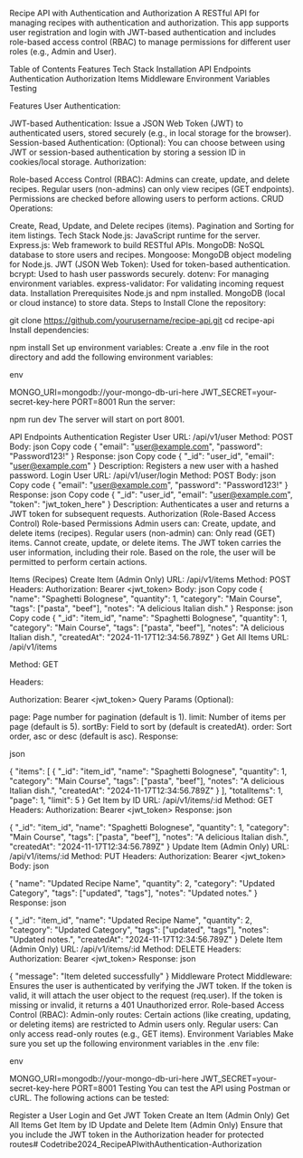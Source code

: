 Recipe API with Authentication and Authorization
A RESTful API for managing recipes with authentication and authorization. This app supports user registration and login with JWT-based authentication and includes role-based access control (RBAC) to manage permissions for different user roles (e.g., Admin and User).

Table of Contents
Features
Tech Stack
Installation
API Endpoints
Authentication
Authorization
Items
Middleware
Environment Variables
Testing

Features
User Authentication:

JWT-based Authentication: Issue a JSON Web Token (JWT) to authenticated users, stored securely (e.g., in local storage for the browser).
Session-based Authentication: (Optional): You can choose between using JWT or session-based authentication by storing a session ID in cookies/local storage.
Authorization:

Role-based Access Control (RBAC):
Admins can create, update, and delete recipes.
Regular users (non-admins) can only view recipes (GET endpoints).
Permissions are checked before allowing users to perform actions.
CRUD Operations:

Create, Read, Update, and Delete recipes (items).
Pagination and Sorting for item listings.
Tech Stack
Node.js: JavaScript runtime for the server.
Express.js: Web framework to build RESTful APIs.
MongoDB: NoSQL database to store users and recipes.
Mongoose: MongoDB object modeling for Node.js.
JWT (JSON Web Token): Used for token-based authentication.
bcrypt: Used to hash user passwords securely.
dotenv: For managing environment variables.
express-validator: For validating incoming request data.
Installation
Prerequisites
Node.js and npm installed.
MongoDB (local or cloud instance) to store data.
Steps to Install
Clone the repository:


git clone https://github.com/yourusername/recipe-api.git
cd recipe-api
Install dependencies:


npm install
Set up environment variables: Create a .env file in the root directory and add the following environment variables:

env

MONGO_URI=mongodb://your-mongo-db-uri-here
JWT_SECRET=your-secret-key-here
PORT=8001
Run the server:



npm run dev
The server will start on port 8001.

API Endpoints
Authentication
Register User
URL: /api/v1/user
Method: POST
Body:
json
Copy code
{
  "email": "user@example.com",
  "password": "Password123!"
}
Response:
json
Copy code
{
  "_id": "user_id",
  "email": "user@example.com"
}
Description: Registers a new user with a hashed password.
Login User
URL: /api/v1/user/login
Method: POST
Body:
json
Copy code
{
  "email": "user@example.com",
  "password": "Password123!"
}
Response:
json
Copy code
{
  "_id": "user_id",
  "email": "user@example.com",
  "token": "jwt_token_here"
}
Description: Authenticates a user and returns a JWT token for subsequent requests.
Authorization (Role-Based Access Control)
Role-based Permissions
Admin users can:
Create, update, and delete items (recipes).
Regular users (non-admin) can:
Only read (GET) items.
Cannot create, update, or delete items.
The JWT token carries the user information, including their role. Based on the role, the user will be permitted to perform certain actions.

Items (Recipes)
Create Item (Admin Only)
URL: /api/v1/items
Method: POST
Headers:
Authorization: Bearer <jwt_token>
Body:
json
Copy code
{
  "name": "Spaghetti Bolognese",
  "quantity": 1,
  "category": "Main Course",
  "tags": ["pasta", "beef"],
  "notes": "A delicious Italian dish."
}
Response:
json
Copy code
{
  "_id": "item_id",
  "name": "Spaghetti Bolognese",
  "quantity": 1,
  "category": "Main Course",
  "tags": ["pasta", "beef"],
  "notes": "A delicious Italian dish.",
  "createdAt": "2024-11-17T12:34:56.789Z"
}
Get All Items
URL: /api/v1/items

Method: GET

Headers:

Authorization: Bearer <jwt_token>
Query Params (Optional):

page: Page number for pagination (default is 1).
limit: Number of items per page (default is 5).
sortBy: Field to sort by (default is createdAt).
order: Sort order, asc or desc (default is asc).
Response:

json

{
  "items": [
    {
      "_id": "item_id",
      "name": "Spaghetti Bolognese",
      "quantity": 1,
      "category": "Main Course",
      "tags": ["pasta", "beef"],
      "notes": "A delicious Italian dish.",
      "createdAt": "2024-11-17T12:34:56.789Z"
    }
  ],
  "totalItems": 1,
  "page": 1,
  "limit": 5
}
Get Item by ID
URL: /api/v1/items/:id
Method: GET
Headers:
Authorization: Bearer <jwt_token>
Response:
json

{
  "_id": "item_id",
  "name": "Spaghetti Bolognese",
  "quantity": 1,
  "category": "Main Course",
  "tags": ["pasta", "beef"],
  "notes": "A delicious Italian dish.",
  "createdAt": "2024-11-17T12:34:56.789Z"
}
Update Item (Admin Only)
URL: /api/v1/items/:id
Method: PUT
Headers:
Authorization: Bearer <jwt_token>
Body:
json

{
  "name": "Updated Recipe Name",
  "quantity": 2,
  "category": "Updated Category",
  "tags": ["updated", "tags"],
  "notes": "Updated notes."
}
Response:
json

{
  "_id": "item_id",
  "name": "Updated Recipe Name",
  "quantity": 2,
  "category": "Updated Category",
  "tags": ["updated", "tags"],
  "notes": "Updated notes.",
  "createdAt": "2024-11-17T12:34:56.789Z"
}
Delete Item (Admin Only)
URL: /api/v1/items/:id
Method: DELETE
Headers:
Authorization: Bearer <jwt_token>
Response:
json

{
  "message": "Item deleted successfully"
}
Middleware
Protect Middleware: Ensures the user is authenticated by verifying the JWT token.
If the token is valid, it will attach the user object to the request (req.user).
If the token is missing or invalid, it returns a 401 Unauthorized error.
Role-based Access Control (RBAC):
Admin-only routes: Certain actions (like creating, updating, or deleting items) are restricted to Admin users only.
Regular users: Can only access read-only routes (e.g., GET items).
Environment Variables
Make sure you set up the following environment variables in the .env file:

env

MONGO_URI=mongodb://your-mongo-db-uri-here
JWT_SECRET=your-secret-key-here
PORT=8001
Testing
You can test the API using Postman or cURL. The following actions can be tested:

Register a User
Login and Get JWT Token
Create an Item (Admin Only)
Get All Items
Get Item by ID
Update and Delete Item (Admin Only)
Ensure that you include the JWT token in the Authorization header for protected routes# Codetribe2024_RecipeAPIwithAuthentication-Authorization

